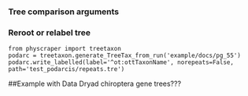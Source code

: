 ### Tree comparison arguments

### Reroot or relabel tree

    from physcraper import treetaxon
    podarc = treetaxon.generate_TreeTax_from_run('example/docs/pg_55')
    podarc.write_labelled(label='^ot:ottTaxonName', norepeats=False, path='test_podarcis/repeats.tre')




##Example with Data Dryad chiroptera gene trees???
